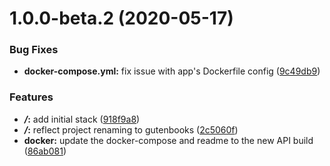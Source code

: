 # 1.0.0-beta.2 (2020-05-17)


### Bug Fixes

* **docker-compose.yml:** fix issue with app's Dockerfile config ([9c49db9](https://gitlab.com/gutenbooks/gutenbooks/commit/9c49db9f56a9b0a7141e0b3e00d5dbbba0f31f94))


### Features

* ***/*:** add initial stack ([918f9a8](https://gitlab.com/gutenbooks/gutenbooks/commit/918f9a823f60f9e4cdb7b0f00b13d5bfa5306133))
* ***/*:** reflect project renaming to gutenbooks ([2c5060f](https://gitlab.com/gutenbooks/gutenbooks/commit/2c5060f6908f6b8dd2c96e07b9f1c7f595ad0a64))
* **docker:** update the docker-compose and readme to the new API build ([86ab081](https://gitlab.com/gutenbooks/gutenbooks/commit/86ab081d343a1303c8000dddb4828f2278e0cd80))



